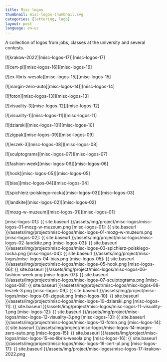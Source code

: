 ```yaml
---
title: Misc logos
thumbnail: misc-logos-thumbnail.svg
categories: [lettering, logo]
layout: post
language: en-us
---
```


A collection of logos from jobs, classes at the university and several contests.

[![krakow-2022][misc-logos-17]][misc-logos-17]

[![cert-pl][misc-logos-16]][misc-logos-16]

[![ex-libris-wesola][misc-logos-15]][misc-logos-15]

[![margin-zero-auto][misc-logos-14]][misc-logos-14]

[![foton][misc-logos-13]][misc-logos-13]

[![visuality-3][misc-logos-12]][misc-logos-12]

[![visuality-1][misc-logos-11]][misc-logos-11]

[![dziarski][misc-logos-10]][misc-logos-10]

[![zigpak][misc-logos-09]][misc-logos-09]

[![leszek-3][misc-logos-08]][misc-logos-08]

[![sculptograms][misc-logos-07]][misc-logos-07]

[![fashion-week][misc-logos-06]][misc-logos-06]

[![hook][misc-logos-05]][misc-logos-05]

[![bias][misc-logos-04]][misc-logos-04]

[![spichlerz-polskiego-rocka][misc-logos-03]][misc-logos-03]

[![landkite][misc-logos-02]][misc-logos-02]

[![mozg-w-muzeum][misc-logos-01]][misc-logos-01]


[misc-logos-01]: {{ site.baseurl }}/assets/img/project/misc-logos/misc-logos-01-mozg-w-muzeum.png
[misc-logos-01]: {{ site.baseurl }}/assets/img/project/misc-logos/misc-logos-01-mozg-w-muzeum.png
[misc-logos-02]: {{ site.baseurl }}/assets/img/project/misc-logos/misc-logos-02-landkite.png
[misc-logos-03]: {{ site.baseurl }}/assets/img/project/misc-logos/misc-logos-03-spichlerz-polskiego-rocka.png
[misc-logos-04]: {{ site.baseurl }}/assets/img/project/misc-logos/misc-logos-04-bias.png
[misc-logos-05]: {{ site.baseurl }}/assets/img/project/misc-logos/misc-logos-05-hook.png
[misc-logos-06]: {{ site.baseurl }}/assets/img/project/misc-logos/misc-logos-06-fashion-week.png
[misc-logos-07]: {{ site.baseurl }}/assets/img/project/misc-logos/misc-logos-07-sculptograms.png
[misc-logos-08]: {{ site.baseurl }}/assets/img/project/misc-logos/misc-logos-08-leszek-3.png
[misc-logos-09]: {{ site.baseurl }}/assets/img/project/misc-logos/misc-logos-09-zigpak.png
[misc-logos-10]: {{ site.baseurl }}/assets/img/project/misc-logos/misc-logos-10-dziarski.png
[misc-logos-11]: {{ site.baseurl }}/assets/img/project/misc-logos/misc-logos-11-visuality-1.png
[misc-logos-12]: {{ site.baseurl }}/assets/img/project/misc-logos/misc-logos-12-visuality-3.png
[misc-logos-13]: {{ site.baseurl }}/assets/img/project/misc-logos/misc-logos-13-foton.png
[misc-logos-14]: {{ site.baseurl }}/assets/img/project/misc-logos/misc-logos-14-margin-zero-auto.png
[misc-logos-15]: {{ site.baseurl }}/assets/img/project/misc-logos/misc-logos-15-ex-libris-wesola.png
[misc-logos-16]: {{ site.baseurl }}/assets/img/project/misc-logos/misc-logos-16-cert-pl.png
[misc-logos-17]: {{ site.baseurl }}/assets/img/project/misc-logos/misc-logos-17-krakow-2022.png